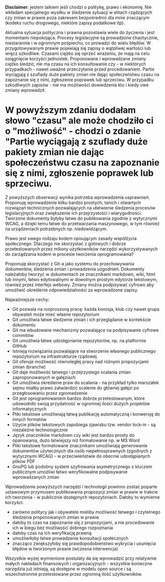 **Disclaimer**: jestem laikiem jeśli chodzi o politykę, prawo i ekonomię. Nie wkładam specjalnego wysiłku w śledzenie sytuacji w elitach rządzących czy zmian w prawie poza zakresem bezpośrednio dla mnie znaczącym (kodeks ruchu drogowego, niektóre zapisy podatkowe itp). 

Aktualna sytuacja polityczna i prawna pozostawia wiele do życzenia i jest momentami niepokojąca. Procesy legislacyjne są prowadzone chaotycznie, niestarannie i w ogromnym pośpiechu, co prowadzi do wielu błędów. W przygotowywanym prawie pojawiają się zapisy o wątpliwej wartości lub wręcz szkodliwe. Czasami ciężko się oprzeć wrażeniu, że mają na celu osiągnięcie korzyści jednostek. Proponowane i wprowadzane zmiany ciężko śledzić, nie ma czasu na ich konsultowanie czy - w niektórych przypadkach - nawet uważne przeczytanie przed procedowaniem. Partie wyciągają z szuflady duże pakiety zmian nie dając społeczeństwu czasu na zapoznanie się z nimi, zgłoszenie poprawek lub sprzeciwu. W przypadku szkodliwych zapisów - nie ma możliwości dowiedzenia kto i kiedy owe zmiany wprowadził. 
# W powyższym zdaniu dodałam słowo "czasu" ale może chodziło ci o "możliwość" - chodzi o zdanie "Partie wyciągają z szuflady duże pakiety zmian nie dając społeczeństwu czasu na zapoznanie się z nimi, zgłoszenie poprawek lub sprzeciwu.
Z powyższych obserwacji wynika potrzeba wprowadzenia usprawnień. Proponuję wprowadzenie kilku bardzo prostych, tanich i otwartych rozwiązań technicznych pozwalających na ułatwienie śledzenia procesów legislacyjnych oraz zwiększenie ich przejrzystości i wiarygodności. Tworzone dokumenty byłyby łatwe do publikowania zgodnie z wytycznymi WCAG, a dzięki temu łatwe do przetwarzania maszynowego, w tym również na urządzeniach potrzebnych np. niedowidzącym.

Prawo jest swego rodzaju kodem opisującym zasady współżycia społecznego. Dlaczego nie skorzystać z gotowych i dobrze przetestowanych przez miliony użytkowników narzędzi wykorzystywanych do zarządzania kodem w procesie tworzenia oprogramowania?

Proponuję skorzystać z Git-a jako systemu do przechowywania dokumentów, śledzenia zmian i prowadzenia uzgodnień. Dokumenty należałoby tworzyć w dokumentach ze znacznikami markdown, wiki, html lub innymi, łatwo edytowalnymi w dowolnym prostym edytorze tekstowym, również przez interfejs webowy. Zmiany można podpisywać cyfrowo aby umożliwić określenie odpowiedzialności za wprowadzone zapisy.

Najważniejsze cechy:
- Git pozwala na rozproszoną pracę: każda komisja, klub czy nawet grupa obywateli może mieć własne repozytorium
- Git umożliwia łatwe śledzenie zmian i ich przeglądanie w kontekście dokumentu
- Git ma wbudowane mechanizmy pozwalające na podpisywanie cyfrowe commitów
- Git umożliwia łatwe udostępnianie repozytoriów, np. na platformie GitHub
- Istnieją rozwiązania pozwalające na stworzenie własnego publicznego repozytorium na infrastrukturze rządowej
- Git oferuje możliwość równoległej pracy nad różnymi propozycjami zmian (branche)
- Git daje możliwość łatwego i przejrzystego scalania zmian zaproponowanych w gałęziach
- Git umożliwia określenie praw do scalania - na przykład tylko marszałek sejmu miałby prawo zatwierdzić scalenie do głównej gałęzi po przegłosowaniu przez zgromadzenie
- Git jest oprogramowaniem bardzo dobrze przetestowanym, które udowodniło swoją przydatność w ogromnej ilości dużych projektów informatycznych
- Pliki tekstowe umożliwiają łatwą publikację automatyczną i konwersję do innych formatów
- Użycie plików tekstowych zapobiega zjawisku tzw. vendor lock-in - są niezależne technologicznie
- Język znaczników markdown czy wiki jest bardzo prosty do opanowania, dużo łatwiejszy niż formatowanie np. w MS Word
- Pliki tekstowe formatowane znacznikami umożliwiają generowanie dokumentów użytecznych dla osób niepełnosprawnych (zgodnych z wytycznymi WCAG) - w przeciwieństwie do obecnie udostępianych plików PDF
- GnuPG lub podobny system szyfrowania asymetrycznego z kluczem publicznym umożliwi łatwo weryfikowalne podpisywanie wprowadzanych zmian

Wprowadzenie powyższych narzędzi i technologii powinno zostać poparte ustawowym przymusem publikowania propozycji zmian w prawie w trakcie ich tworzenia - w publicznie dostępnych repozytoriach. Dałoby to wymierne korzyści:
- zarówno politycy jak i obywatele mieliby możliwość łatwego i czytelnego śledzenia proponowanych zmian w prawie
- dałoby to czas na zapoznanie się z propozycjami, a nie procedowanie ich w biegu bez możliwości dobrego rozpoznania
- dałoby czas na ich weryfikację prawną 
- umożliwiłoby łatwe prowadzenie konsultacji społecznych
- znacząco zwiększyłoby się prawdopodobieństwo wykrycia i usunięcia błędów w tworzonym prawie (wczesna interwencja)

Wszystkie wyżej wymienione postulaty da się wprowadzić przy relatywnie małych nakładach finansowych i organizacyjnych - wszystkie konieczne narzędzia już istnieją, są dostępne w modelu open source i są wszechstronnie przetestowane przez ogromną ilość użytkowników.

